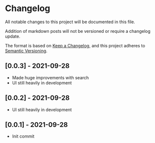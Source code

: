# Changelog

All notable changes to this project will be documented in this file.

Addition of markdown posts will not be versioned or require a changelog update.

The format is based on [Keep a Changelog](https://keepachangelog.com/en/1.0.0/),
and this project adheres to [Semantic Versioning](https://semver.org/spec/v2.0.0.html).

## [0.0.3] - 2021-09-28

- Made huge improvements with search
- UI still heavily in development

## [0.0.2] - 2021-09-28

- UI still heavily in development

## [0.0.1] - 2021-09-28

- Init commit
